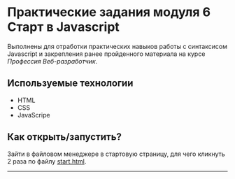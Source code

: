 # Практические задания модуля 6 Старт в Javascript

Выполнены для отработки практических навыков работы с синтаксисом Javascript и закрепления ранее пройденного материала на курсе *Профессия Веб-разработчик*.

## Используемые технологии

* HTML
* CSS
* JavaScripе

## Как открыть/запустить?

Зайти в файловом менеджере в стартовую страницу, для чего кликнуть 2 раза по файлу [start.html](./start.html). 
____